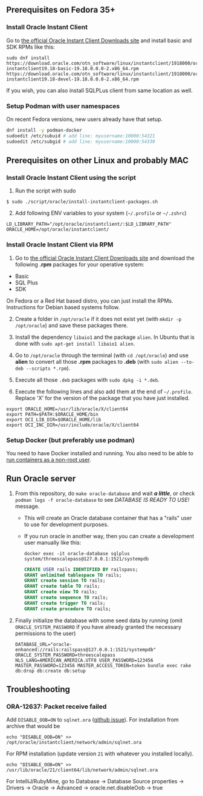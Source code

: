 ## Prerequisites on Fedora 35+

### Install Oracle Instant Client

Go to [the official Oracle Instant Client Downloads site](https://www.oracle.com/database/technologies/instant-client/downloads.html) and install basic and SDK RPMs like this:

```
sudo dnf install https://download.oracle.com/otn_software/linux/instantclient/1918000/oracle-instantclient19.18-basic-19.18.0.0.0-2.x86_64.rpm https://download.oracle.com/otn_software/linux/instantclient/1918000/oracle-instantclient19.18-devel-19.18.0.0.0-2.x86_64.rpm
```

If you wish, you can also install SQLPLus client from same location as well.

### Setup Podman with user namespaces

On recent Fedora versions, new users already have that setup.

```sh
dnf install -y podman-docker
sudoedit /etc/subuid # add line: myusername:10000:54321
sudoedit /etc/subgid # add line: myusername:10000:54330
```

## Prerequisites on other Linux and probably MAC

### Install Oracle Instant Client using the script

1. Run the script with sudo
```shell
$ sudo ./script/oracle/install-instantclient-packages.sh
```

2. Add following ENV variables to your system (`~/.profile` or `~/.zshrc`)

```shell
LD_LIBRARY_PATH="/opt/oracle/instantclient/:$LD_LIBRARY_PATH"
ORACLE_HOME=/opt/oracle/instantclient/
```

### Install Oracle Instant Client via RPM

1. Go to [the official Oracle Instant Client Downloads site](https://www.oracle.com/database/technologies/instant-client/downloads.html) and download the following **.rpm** packages for your operative system:

  - Basic
  - SQL Plus
  - SDK

On Fedora or a Red Hat based distro, you can just install the RPMs. Instructions for Debian based systems follow.

2. Create a folder in `/opt/oracle` if it does not exist yet (with `mkdir -p /opt/oracle`) and save these packages there.

3. Install the dependency `libaio1` and the package `alien`.
In Ubuntu that is done with `sudo apt-get install libaio1 alien`.

4. Go to `/opt/oracle` through the terminal (with `cd /opt/oracle`) and use **alien** to convert all those **.rpm** packages to **.deb** (with `sudo alien --to-deb --scripts *.rpm`).

5. Execute all those `.deb` packages with `sudo dpkg -i *.deb`.

6. Execute the following lines and also add them at the end of `~/.profile`. Replace 'X' for the version of the package that you have just installed.

```
export ORACLE_HOME=/usr/lib/oracle/X/client64
export PATH=$PATH:$ORACLE_HOME/bin
export OCI_LIB_DIR=$ORACLE_HOME/lib
export OCI_INC_DIR=/usr/include/oracle/X/client64
```

### Setup Docker (but preferably use podman)

You need to have Docker installed and running. You also need to be able to [run containers as a non-root user](https://docs.docker.com/install/linux/linux-postinstall/).

## Run Oracle server

1. From this repository, do `make oracle-database` and wait **_a little_**, or check `podman logs -f oracle-database` to see *DATABASE IS READY TO USE!* message.


      - This will create an Oracle database container that has a "rails" user to use for development purposes.

      - If you run oracle in another way, then you can create a development user manually like this:
        ```
        docker exec -it oracle-database sqlplus system/threescalepass@127.0.0.1:1521/systempdb
        ```
        ```sql
        CREATE USER rails IDENTIFIED BY railspass;
        GRANT unlimited tablespace TO rails;
        GRANT create session TO rails;
        GRANT create table TO rails;
        GRANT create view TO rails;
        GRANT create sequence TO rails;
        GRANT create trigger TO rails;
        GRANT create procedure TO rails;
        ```

2. Finally initialize the database with some seed data by running (omit `ORACLE_SYSTEM_PASSWORD` if you have already granted the necessary permissions to the user)
    ```
    DATABASE_URL="oracle-enhanced://rails:railspass@127.0.0.1:1521/systempdb" ORACLE_SYSTEM_PASSWORD=threescalepass NLS_LANG=AMERICAN_AMERICA.UTF8 USER_PASSWORD=123456 MASTER_PASSWORD=123456 MASTER_ACCESS_TOKEN=token bundle exec rake db:drop db:create db:setup
    ```

## Troubleshooting

### ORA-12637: Packet receive failed

Add `DISABLE_OOB=ON` to `sqlnet.ora` ([github issue](https://github.com/oracle/docker-images/issues/1352)). For installation from archive that would be

```shell
echo "DISABLE_OOB=ON" >> /opt/oracle/instantclient/network/admin/sqlnet.ora
```

For RPM installation (update version `21` with whatever you installed locally).
```shell
echo "DISABLE_OOB=ON" >> /usr/lib/oracle/21/client64/lib/network/admin/sqlnet.ora
```

For IntelliJ/RubyMine, go to Database -> Database Source properties -> Drivers -> Oracle -> Advanced -> oracle.net.disableOob -> true
